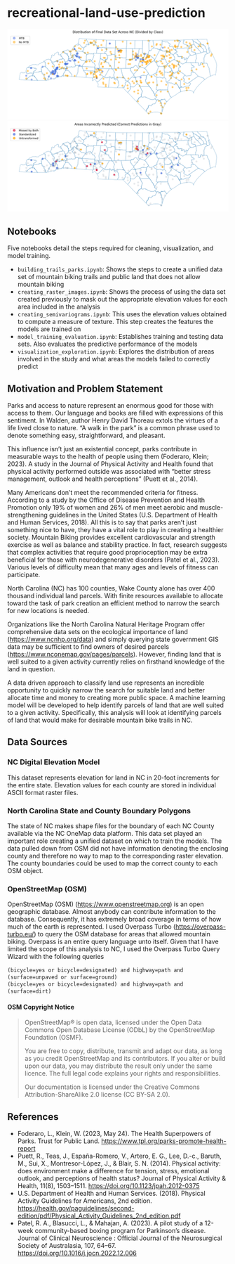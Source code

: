# recreational-land-use-prediction

![Points show the distribution of training data](training_data.png "Training Data") ![Predictions missed by each model](results.png "Results of Prediction")

## Notebooks

Five notebooks detail the steps required for cleaning, visualization, and model training.

- `building_trails_parks.ipynb`: Shows the steps to create a unified data set of mountain biking trails and public land that does not allow mountain biking
- `creating_raster_images.ipynb`: Shows the process of using the data set created previously to mask out the appropriate elevation values for each area included in the analysis
- `creating_semivariograms.ipynb`: This uses the elevation values obtained to compute a measure of texture. This step creates the features the models are trained on
- `model_training_evaluation.ipynb`: Establishes training and testing data sets. Also evaluates the predictive performance of the models
- `visualization_exploration.ipynb`: Explores the distribution of areas involved in the study and what areas the models failed to correctly predict

## Motivation and Problem Statement

Parks and access to nature represent an enormous good for those with access to them. Our language and books are filled with expressions of this sentiment. In Walden, author Henry David Thoreau extols the virtues of a life lived close to nature. “A walk in the park” is a common phrase used to denote something easy, straightforward, and pleasant.

This influence isn’t just an existential concept, parks contribute in measurable ways to the health of people using them (Foderaro, Klein; 2023). A study in the Journal of Physical Activity and Health found that physical activity performed outside was associated with “better stress management, outlook and health perceptions” (Puett et al., 2014).

Many Americans don’t meet the recommended criteria for fitness. According to a study by the Office of Disease Prevention and Health Promotion only 19% of women and 26% of men meet aerobic and muscle-strengthening guidelines in the United States (U.S. Department of Health and Human Services, 2018). All this is to say that parks aren’t just something nice to have, they have a vital role to play in creating a healthier society. Mountain Biking provides excellent cardiovascular and strength exercise as well as balance and stability practice. In fact, research suggests that complex activities that require good proprioception may be extra beneficial for those with neurodegenerative disorders (Patel et al., 2023). Various levels of difficulty mean that many ages and levels of fitness can participate.

North Carolina (NC) has 100 counties, Wake County alone has over 400 thousand individual land parcels. With finite resources available to allocate toward the task of park creation an efficient method to narrow the search for new locations is needed.

Organizations like the North Carolina Natural Heritage Program offer comprehensive data sets on the ecological importance of land (https://www.ncnhp.org/data) and simply querying state government GIS data may be sufficient to find owners of desired parcels (https://www.nconemap.gov/pages/parcels). However, finding land that is well suited to a given activity currently relies on firsthand knowledge of the land in question.

A data driven approach to classify land use represents an incredible opportunity to quickly narrow the search for suitable land and better allocate time and money to creating more public space. A machine learning model will be developed to help identify parcels of land that are well suited to a given activity. Specifically, this analysis will look at identifying parcels of land that would make for desirable mountain bike trails in NC.

## Data Sources

### NC Digital Elevation Model

This dataset represents elevation for land in NC in 20-foot increments for the entire state. Elevation values for each county are stored in individual ASCII format raster files.

### North Carolina State and County Boundary Polygons

The state of NC makes shape files for the boundary of each NC County available via the NC OneMap data platform. This data set played an important role creating a unified dataset on which to train the models. The data pulled down from OSM did not have information denoting the enclosing county and therefore no way to map to the corresponding raster elevation. The county boundaries could be used to map the correct county to each OSM object.

### OpenStreetMap (OSM)

OpenStreetMap (OSM) (https://www.openstreetmap.org) is an open geographic database. Almost anybody can contribute information to the database. Consequently, it has extremely broad coverage in terms of how much of the earth is represented. I used Overpass Turbo (https://overpass-turbo.eu/) to query the OSM database for areas that allowed mountain biking. Overpass is an entire query language unto itself. Given that I have limited the scope of this analysis to NC, I used the Overpass Turbo Query Wizard with the following queries 

```
(bicycle=yes or bicycle=designated) and highway=path and (surface=unpaved or surface=ground)
(bicycle=yes or bicycle=designated) and highway=path and (surface=dirt)
```

#### OSM Copyright Notice

>OpenStreetMap® is open data, licensed under the Open Data Commons Open Database License (ODbL) by the OpenStreetMap Foundation (OSMF).
>
>You are free to copy, distribute, transmit and adapt our data, as long as you credit OpenStreetMap and its contributors. If you alter or build upon our data, you may distribute the result only under the same licence. The full legal code explains your rights and responsibilities.
>
>Our documentation is licensed under the Creative Commons Attribution-ShareAlike 2.0 license (CC BY-SA 2.0). 

## References

- Foderaro, L., Klein, W. (2023, May 24). The Health Superpowers of Parks. Trust for Public Land. https://www.tpl.org/parks-promote-health-report
- Puett, R., Teas, J., España-Romero, V., Artero, E. G., Lee, D.-c., Baruth, M., Sui, X., Montresor-López, J., & Blair, S. N. (2014). Physical activity: does environment make a difference for tension, stress, emotional outlook, and perceptions of health status? Journal of Physical Activity & Health, 11(8), 1503–1511. https://doi.org/10.1123/jpah.2012-0375
- U.S. Department of Health and Human Services. (2018). Physical Activity Guidelines for Americans, 2nd edition. https://health.gov/paguidelines/second-edition/pdf/Physical_Activity_Guidelines_2nd_edition.pdf
- Patel, R. A., Blasucci, L., & Mahajan, A. (2023). A pilot study of a 12-week community-based boxing program for Parkinson’s disease. Journal of Clinical Neuroscience : Official Journal of the Neurosurgical Society of Australasia, 107, 64–67. https://doi.org/10.1016/j.jocn.2022.12.006

